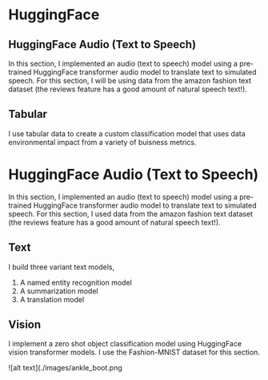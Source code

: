 # HuggingFace

## HuggingFace Audio (Text to Speech)

In this section, I implemented an audio (text to speech) model using a pre-trained HuggingFace transformer audio model to translate text to simulated speech. For this section, I will be using data from the amazon fashion text dataset (the reviews feature has a good amount of natural speech text!).

## Tabular

I use tabular data to create a custom classification model that uses  data environmental impact from a variety of buisness metrics.

# HuggingFace Audio (Text to Speech)

In this section, I implemented an audio (text to speech) model using a pre-trained HuggingFace transformer audio model to translate text to simulated speech. For this section, I used data from the amazon fashion text dataset (the reviews feature has a good amount of natural speech text!).

## Text
I build three variant text models, 
1. A named entity recognition model
2. A summarization model
3. A translation model

## Vision

I implement a zero shot object classification model using HuggingFace vision transformer models. I use the Fashion-MNIST dataset for this section.

![alt text](./images/ankle_boot.png



